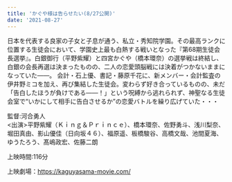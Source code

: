 ```yaml
---
title: 'かぐや様は告らせたい(8/27公開)'
date: '2021-08-27'
---
```


日本を代表する良家の子女と子息が通う、私立・秀知院学園。その最高ランクに位置する生徒会において、学園史上最も白熱する戦いとなった『第68期生徒会長選挙』。白銀御行（平野紫耀）と四宮かぐや（橋本環奈）の選挙戦は終結し、白銀の会長再選は決まったものの、二人の恋愛頭脳戦には決着がつかないままになっていた――。
会計・石上優、書記・藤原千花に、新メンバー・会計監査の伊井野ミコを加え、再び集結した生徒会。変わらず好き合っているものの、未だ「告白したほうが負けである――！」という呪縛から逃れられず、神聖なる生徒会室で“いかにして相手に告白させるか”の恋愛バトルを繰り広げていた・・・

監督:河合勇人<br>
<出演>平野紫耀（Ｋｉｎｇ＆Ｐｒｉｎｃｅ）、橋本環奈、佐野勇斗、浅川梨奈、堀田真由、影山優佳（日向坂４６）、福原遥、板橋駿谷、高橋文哉、池間夏海、ゆうたろう、髙嶋政宏、佐藤二朗

上映時間:116分

上映劇場：<https://kaguyasama-movie.com/>